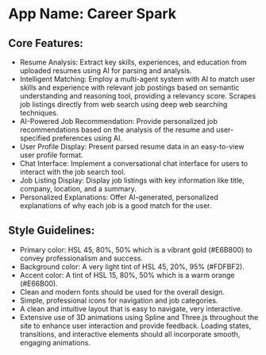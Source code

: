 # **App Name**: Career Spark

## Core Features:

- Resume Analysis: Extract key skills, experiences, and education from uploaded resumes using AI for parsing and analysis.
- Intelligent Matching: Employ a multi-agent system with AI to match user skills and experience with relevant job postings based on semantic understanding and reasoning tool, providing a relevancy score. Scrapes job listings directly from web search using deep web searching techniques.
- AI-Powered Job Recommendation: Provide personalized job recommendations based on the analysis of the resume and user-specified preferences using AI.
- User Profile Display: Present parsed resume data in an easy-to-view user profile format.
- Chat Interface: Implement a conversational chat interface for users to interact with the job search tool.
- Job Listing Display: Display job listings with key information like title, company, location, and a summary.
- Personalized Explanations: Offer AI-generated, personalized explanations of why each job is a good match for the user.

## Style Guidelines:

- Primary color: HSL 45, 80%, 50% which is a vibrant gold (#E6B800) to convey professionalism and success.
- Background color: A very light tint of HSL 45, 20%, 95% (#FDFBF2).
- Accent color: A tint of HSL 15, 80%, 50% which is a warm orange (#E66B00).
- Clean and modern fonts should be used for the overall design.
- Simple, professional icons for navigation and job categories.
- A clean and intuitive layout that is easy to navigate, very interactive.
- Extensive use of 3D animations using Spline and Three.js throughout the site to enhance user interaction and provide feedback. Loading states, transitions, and interactive elements should all incorporate smooth, engaging animations.